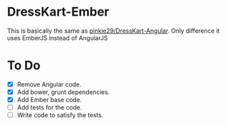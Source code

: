 DressKart-Ember
===============

This is basically the same as [pinkie29/DressKart-Angular](https://github.com/pinkie29/DressKart-Angular).
Only difference it uses EmberJS instead of AngularJS

To Do
=====

 - [x] Remove Angular code.
 - [x] Add bower, grunt dependencies.
 - [x] Add Ember base code.
 - [ ] Add tests for the code.
 - [ ] Write code to satisfy the tests.